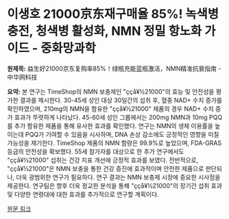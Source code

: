 # 이생호 21000京东재구매율 85%! 녹색병 충전, 청색병 활성화, NMN 정밀 항노화 가이드 - 중화망과학

**원제목:** 益生好21000京东复购率85%！绿瓶充能蓝瓶激活，NMN精准抗衰指南 - 中华网科技

**요약:** 본 연구는 TimeShop의 NMN 보충제인 "ççå¥½21000"의 효능 및 안전성을 평가한 결과를 제시한다.  30-45세 성인 대상 30일간의 섭취 후, 혈중 NAD+ 수치 증가를 확인하였으며,  210mg의 NMN을 함유한  "ççå¥½21000" 제품의 경우  NAD+ 수치 증가 효과가 뚜렷하게 나타났다.  45-60세 성인 그룹에서는 200mg NMN과 10mg PQQ를 추가 함유한 제품을 통해 유사한 효과를 확인했다.  연구는  NMN의 생체 이용률을 높이는데 PQQ가 기여할 수 있음을 시사하며,  DNA 손상 감소에도 긍정적인 영향을 미칠 가능성을 제기한다.  TimeShop 제품의  NMN 함량은 99.9%로 높았으며,  FDA-GRAS 등급의 안전성을 확보했다.  55세 참가자를 대상으로 한 추가 연구에서도  "ççå¥½21000" 섭취는 건강 지표 개선에 긍정적 효과를 보였다.  전반적으로, "ççå¥½21000"은 NMN 보충을 통한 건강 증진에 효과적이며 안전한 제품으로 판단되나, 더욱 광범위한 연구가 필요하다.  연구 결과는 NMN 보충제 시장에 중요한 시사점을 제공한다.  연구팀은 향후  더욱 정교한 분석을 통해  "ççå¥½21000"의 장기간 섭취 효과 및 다양한 연령대에 대한 효과를 추가적으로 연구할 계획이다.

[원문 링크](https://m.tech.china.com/hea/articles/20250722/202507221703230.html)
